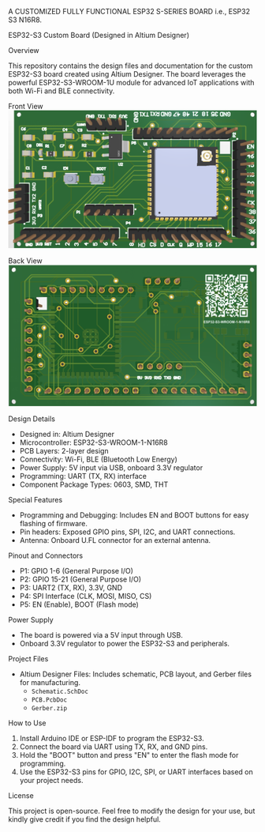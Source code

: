 
A CUSTOMIZED FULLY FUNCTIONAL ESP32 S-SERIES BOARD i.e., ESP32 S3 N16R8.


 ESP32-S3 Custom Board (Designed in Altium Designer)

 Overview

This repository contains the design files and documentation for the custom ESP32-S3 board created using Altium Designer. The board leverages the powerful ESP32-S3-WROOM-1U module for advanced IoT applications with both Wi-Fi and BLE connectivity.

 Front View
![Front View](./FRONT_ESP32_S3.png)

 Back View
![Back View](./BACK_ESP32_S3.png)

 Design Details

- Designed in: Altium Designer
- Microcontroller: ESP32-S3-WROOM-1-N16R8
- PCB Layers: 2-layer design
- Connectivity: Wi-Fi, BLE (Bluetooth Low Energy)
- Power Supply: 5V input via USB, onboard 3.3V regulator
- Programming: UART (TX, RX) interface
- Component Package Types: 0603, SMD, THT

 Special Features
- Programming and Debugging: Includes EN and BOOT buttons for easy flashing of firmware.
- Pin headers: Exposed GPIO pins, SPI, I2C, and UART connections.
- Antenna: Onboard U.FL connector for an external antenna.

 Pinout and Connectors

- P1: GPIO 1-6 (General Purpose I/O)
- P2: GPIO 15-21 (General Purpose I/O)
- P3: UART2 (TX, RX), 3.3V, GND
- P4: SPI Interface (CLK, MOSI, MISO, CS)
- P5: EN (Enable), BOOT (Flash mode)

 Power Supply
- The board is powered via a 5V input through USB.
- Onboard 3.3V regulator to power the ESP32-S3 and peripherals.

 Project Files

- Altium Designer Files: Includes schematic, PCB layout, and Gerber files for manufacturing.
  - `Schematic.SchDoc`
  - `PCB.PcbDoc`
  - `Gerber.zip`
  
 How to Use

1. Install Arduino IDE or ESP-IDF  to program the ESP32-S3.
2. Connect the board via UART using TX, RX, and GND pins.
3. Hold the "BOOT" button and press "EN" to enter the flash mode for programming.
4. Use the ESP32-S3 pins for GPIO, I2C, SPI, or UART interfaces based on your project needs.

 License

This project is open-source. Feel free to modify the design for your use, but kindly give credit if you find the design helpful.
